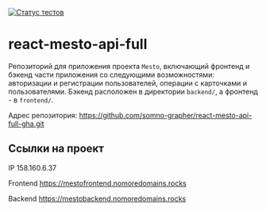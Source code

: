 [![Статус тестов](../../actions/workflows/tests.yml/badge.svg)](../../actions/workflows/tests.yml)

# react-mesto-api-full

Репозиторий для приложения проекта `Mesto`, включающий фронтенд и бэкенд части приложения со следующими возможностями: авторизации и регистрации пользователей, операции с карточками и пользователями. Бэкенд расположен в директории `backend/`, а фронтенд - в `frontend/`. 
  
Адрес репозитория: https://github.com/somno-grapher/react-mesto-api-full-gha.git

## Ссылки на проект

IP 158.160.6.37

Frontend https://mestofrontend.nomoredomains.rocks

Backend https://mestobackend.nomoredomains.rocks

